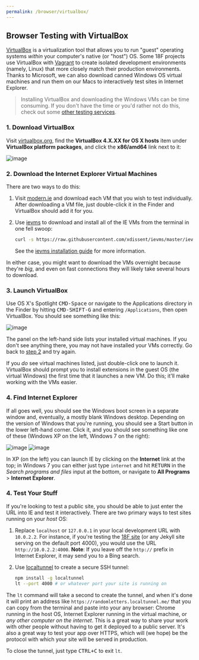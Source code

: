 ```yaml
---
permalink: /browser/virtualbox/
---
```

## Browser Testing with VirtualBox
[VirtualBox] is a virtualization tool that allows you to run "guest" operating systems *within* your computer's native (or "host") OS. Some 18F projects use VirtualBox with [Vagrant] to create isolated development environments (namely, Linux) that more closely match their production environments. Thanks to Microsoft, we can also download canned Windows OS virtual machines and run them on our Macs to interactively test sites in Internet Explorer.

> Installing VirtualBox and downloading the Windows VMs can be time consuming. If you don't have the time or you'd rather not do this, check out some [other testing services](../services/).

### <a name="download-virtualbox"></a> 1. Download VirtualBox
Visit [virtualbox.org](https://www.virtualbox.org/wiki/Downloads), find the **VirtualBox 4.X.XX for OS X hosts** item under **VirtualBox platform packages**, and click the **x86/amd64** link next to it:

![image](https://cloud.githubusercontent.com/assets/113896/6258476/9f8bddcc-b77d-11e4-80f8-2553f07482f4.png)


### <a name="download-vms"></a> 2. Download the Internet Explorer Virtual Machines
There are two ways to do this:

1. Visit [modern.ie](https://www.modern.ie/en-us/virtualization-tools#downloads) and download each VM that you wish to test individually. After downloading a VM file, just double-click it in the Finder and VirtualBox should add it for you.
2. Use [ievms](https://github.com/xdissent/ievms) to download and install all of the IE VMs from the terminal in one fell swoop:

    ```sh
    curl -s https://raw.githubusercontent.com/xdissent/ievms/master/ievms.sh | bash
    ```
    
    See the [ievms installation guide](https://github.com/xdissent/ievms#installation) for more information.

In either case, you might want to download the VMs overnight because they're *big*, and even on fast connections they will likely take several hours to download.

### 3. Launch VirtualBox
Use OS X's Spotlight <kbd>CMD-Space</kbd> or navigate to the Applications directory in the Finder by hitting <kbd>CMD-SHIFT-G</kbd> and entering `/Applications`, then open VirtualBox. You should see something like this:

![image](https://cloud.githubusercontent.com/assets/113896/6258517/0322672a-b77e-11e4-84c0-03e76340b2d1.png)

The panel on the left-hand side lists your installed virtual machines. If you don't see anything there, you may not have installed your VMs correctly. Go back to [step 2](#download-vms) and try again.

If you *do* see virtual machines listed, just double-click one to launch it. VirtualBox should prompt you to install extensions in the guest OS (the virtual Windows) the first time that it launches a new VM. Do this; it'll make working with the VMs easier.

### <a name="find-ie"></a> 4. Find Internet Explorer
If all goes well, you should see the Windows boot screen in a separate window and, eventually, a mostly blank Windows desktop. Depending on the version of Windows that you're running, you should see a Start button in the lower left-hand corner. Click it, and you should see something like one of these (Windows XP on the left, Windows 7 on the right):

![image](https://cloud.githubusercontent.com/assets/113896/6258693/9d5d04e8-b77f-11e4-983f-1d118c912f43.png) ![image](https://cloud.githubusercontent.com/assets/113896/6258737/f70316fe-b77f-11e4-94ff-e2792aea0c0c.png)

In XP (on the left) you can launch IE by clicking on the **Internet** link at the top; in Windows 7 you can either just type `internet` and hit <kbd>RETURN</kbd> in the *Search programs and files* input at the bottom, or navigate to **All Programs** > **Internet Explorer**.

### 4. Test Your Stuff
If you're looking to test a public site, you should be able to just enter the URL into IE and test it interactively. There are two primary ways to test sites running on your *host* OS:

1. Replace `localhost` or `127.0.0.1` in your local development URL with `10.0.2.2`. For instance, if you're testing the [18F site](https://github.com/18f/18f.gsa.gov) (or any Jekyll site serving on the default port 4000), you would use the URL `http://10.0.2.2:4000`. **Note**: If you leave off the `http://` prefix in Internet Explorer, it may send you to a Bing search.
2. Use [localtunnel] to create a secure SSH tunnel:

    ```sh
    npm install -g localtunnel
    lt --port 4000 # or whatever port your site is running on
    ```

  The `lt` command will take a second to create the tunnel, and when it's done it will print an address like `https://randomletters.localtunnel.me/` that you can copy from the terminal and paste into your any browser: Chrome running in the host OS, Internet Explorer running in the virtual machine, or *any other computer on the internet*. This is a great way to share your work with other people without having to get it deployed to a public server. It's also a great way to test your app over HTTPS, which will (we hope) be the protocol with which your site will be served in production.
  
  To close the tunnel, just type <kbd>CTRL+C</kbd> to exit `lt`.

[VirtualBox]: http://virtualbox.org/
[Vagrant]: https://www.vagrantup.com/
[localtunnel]: https://localtunnel.me
